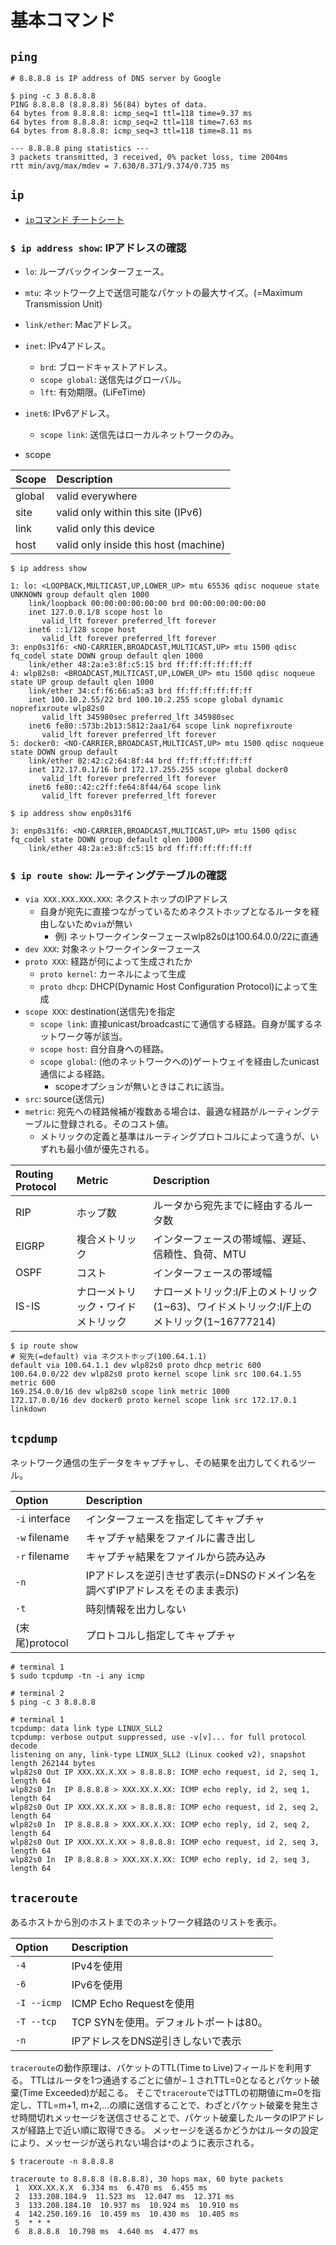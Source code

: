 # 基本コマンド

## `ping`

```shell
# 8.8.8.8 is IP address of DNS server by Google

$ ping -c 3 8.8.8.8
PING 8.8.8.8 (8.8.8.8) 56(84) bytes of data.
64 bytes from 8.8.8.8: icmp_seq=1 ttl=118 time=9.37 ms
64 bytes from 8.8.8.8: icmp_seq=2 ttl=118 time=7.63 ms
64 bytes from 8.8.8.8: icmp_seq=3 ttl=118 time=8.11 ms

--- 8.8.8.8 ping statistics ---
3 packets transmitted, 3 received, 0% packet loss, time 2004ms
rtt min/avg/max/mdev = 7.630/8.371/9.374/0.735 ms
```

## `ip`

- [`ip`コマンド チートシート](https://access.redhat.com/sites/default/files/attachments/rh_ip_command_cheatsheet_1214_jcs_print_ja2.pdf)

### `$ ip address show`: IPアドレスの確認

- `lo`: ループバックインターフェース。
- `mtu`: ネットワーク上で送信可能なパケットの最大サイズ。(=Maximum Transmission Unit)
- `link/ether`: Macアドレス。
- `inet`: IPv4アドレス。
  - `brd`: ブロードキャストアドレス。
  - `scope global`: 送信先はグローバル。
  - `lft`: 有効期限。(LiFeTime)
- `inet6`: IPv6アドレス。
  - `scope link`: 送信先はローカルネットワークのみ。

- scope

| Scope  | Description                           |
|:-------|:--------------------------------------|
| global | valid everywhere                      |
| site   | valid only within this site (IPv6)    |
| link   | valid only this device                |
| host   | valid only inside this host (machine) |

```shell
$ ip address show

1: lo: <LOOPBACK,MULTICAST,UP,LOWER_UP> mtu 65536 qdisc noqueue state UNKNOWN group default qlen 1000
    link/loopback 00:00:00:00:00:00 brd 00:00:00:00:00:00
    inet 127.0.0.1/8 scope host lo
       valid_lft forever preferred_lft forever
    inet6 ::1/128 scope host
       valid_lft forever preferred_lft forever
3: enp0s31f6: <NO-CARRIER,BROADCAST,MULTICAST,UP> mtu 1500 qdisc fq_codel state DOWN group default qlen 1000
    link/ether 48:2a:e3:8f:c5:15 brd ff:ff:ff:ff:ff:ff
4: wlp82s0: <BROADCAST,MULTICAST,UP,LOWER_UP> mtu 1500 qdisc noqueue state UP group default qlen 1000
    link/ether 34:cf:f6:66:a5:a3 brd ff:ff:ff:ff:ff:ff
    inet 100.10.2.55/22 brd 100.10.2.255 scope global dynamic noprefixroute wlp82s0
       valid_lft 345980sec preferred_lft 345980sec
    inet6 fe80::573b:2b13:5812:2aa1/64 scope link noprefixroute
       valid_lft forever preferred_lft forever
5: docker0: <NO-CARRIER,BROADCAST,MULTICAST,UP> mtu 1500 qdisc noqueue state DOWN group default
    link/ether 02:42:c2:64:8f:44 brd ff:ff:ff:ff:ff:ff
    inet 172.17.0.1/16 brd 172.17.255.255 scope global docker0
       valid_lft forever preferred_lft forever
    inet6 fe80::42:c2ff:fe64:8f44/64 scope link
       valid_lft forever preferred_lft forever
```

```shell
$ ip address show enp0s31f6

3: enp0s31f6: <NO-CARRIER,BROADCAST,MULTICAST,UP> mtu 1500 qdisc fq_codel state DOWN group default qlen 1000
    link/ether 48:2a:e3:8f:c5:15 brd ff:ff:ff:ff:ff:ff
```

### `$ ip route show`: ルーティングテーブルの確認

- `via XXX.XXX.XXX.XXX`: ネクストホップのIPアドレス
  - 自身が宛先に直接つながっているためネクストホップとなるルータを経由しないため`via`が無い
    - 例) ネットワークインターフェースwlp82s0は100.64.0.0/22に直通
- `dev XXX`: 対象ネットワークインターフェース
- `proto XXX`: 経路が何によって生成されたか
  - `proto kernel`: カーネルによって生成
  - `proto dhcp`: DHCP(Dynamic Host Configuration Protocol)によって生成
- `scope XXX`: destination(送信先)を指定
  - `scope link`: 直接unicast/broadcastにて通信する経路。自身が属するネットワーク等が該当。
  - `scope host`: 自分自身への経路。
  - `scope global`: (他のネットワークへの)ゲートウェイを経由したunicast通信による経路。
    - scopeオプションが無いときはこれに該当。
- `src`: source(送信元)
- `metric`: 宛先への経路候補が複数ある場合は、最適な経路がルーティングテーブルに登録される。そのコスト値。
  - メトリックの定義と基準はルーティングプロトコルによって違うが、いずれも最小値が優先される。

| Routing Protocol | Metric                             | Description                                                                              |
|:-----------------|:-----------------------------------|:-----------------------------------------------------------------------------------------|
| RIP              | ホップ数                           | ルータから宛先までに経由するルータ数                                                     |
| EIGRP            | 複合メトリック                     | インターフェースの帯域幅、遅延、信頼性、負荷、MTU                                        |
| OSPF             | コスト                             | インターフェースの帯域幅                                                                 |
| IS-IS            | ナローメトリック・ワイドメトリック | ナローメトリック:I/F上のメトリック(1~63)、ワイドメトリック:I/F上のメトリック(1~16777214) |

```shell
$ ip route show
# 宛先(=default) via ネクストホップ(100.64.1.1)
default via 100.64.1.1 dev wlp82s0 proto dhcp metric 600
100.64.0.0/22 dev wlp82s0 proto kernel scope link src 100.64.1.55 metric 600
169.254.0.0/16 dev wlp82s0 scope link metric 1000
172.17.0.0/16 dev docker0 proto kernel scope link src 172.17.0.1 linkdown
```

## `tcpdump`

ネットワーク通信の生データをキャプチャし、その結果を出力してくれるツール。

| Option         | Description                                                                  |
|:---------------|:-----------------------------------------------------------------------------|
| `-i` interface | インターフェースを指定してキャプチャ                                         |
| `-w` filename  | キャプチャ結果をファイルに書き出し                                           |
| `-r` filename  | キャプチャ結果をファイルから読み込み                                         |
| `-n`           | IPアドレスを逆引きせず表示(=DNSのドメイン名を調べずIPアドレスをそのまま表示) |
| `-t`           | 時刻情報を出力しない                                                         |
| (末尾)protocol | プロトコルし指定してキャプチャ                                               |

```shell
# terminal 1
$ sudo tcpdump -tn -i any icmp

# terminal 2
$ ping -c 3 8.8.8.8
```

```shell
# terminal 1
tcpdump: data link type LINUX_SLL2
tcpdump: verbose output suppressed, use -v[v]... for full protocol decode
listening on any, link-type LINUX_SLL2 (Linux cooked v2), snapshot length 262144 bytes
wlp82s0 Out IP XXX.XX.X.XX > 8.8.8.8: ICMP echo request, id 2, seq 1, length 64
wlp82s0 In  IP 8.8.8.8 > XXX.XX.X.XX: ICMP echo reply, id 2, seq 1, length 64
wlp82s0 Out IP XXX.XX.X.XX > 8.8.8.8: ICMP echo request, id 2, seq 2, length 64
wlp82s0 In  IP 8.8.8.8 > XXX.XX.X.XX: ICMP echo reply, id 2, seq 2, length 64
wlp82s0 Out IP XXX.XX.X.XX > 8.8.8.8: ICMP echo request, id 2, seq 3, length 64
wlp82s0 In  IP 8.8.8.8 > XXX.XX.X.XX: ICMP echo reply, id 2, seq 3, length 64
```

## `traceroute`

あるホストから別のホストまでのネットワーク経路のリストを表示。

| Option      | Description                           |
|:------------|:--------------------------------------|
| `-4`        | IPv4を使用                            |
| `-6`        | IPv6を使用                            |
| `-I --icmp` | ICMP Echo Requestを使用               |
| `-T --tcp`  | TCP SYNを使用。デフォルトポートは80。 |
| `-n`        | IPアドレスをDNS逆引きしないで表示     |


`traceroute`の動作原理は、パケットのTTL(Time to Live)フィールドを利用する。
TTLはルータを1つ通過するごとに値が−１されTTL=0となるとパケット破棄(Time Exceeded)が起こる。
そこで`traceroute`ではTTLの初期値にm=0を指定し、TTL=m+1, m+2,...の順に送信することで、わざとパケット破棄を発生させ時間切れメッセージを送信させることで、パケット破棄したルータのIPアドレスが経路上で近い順に取得できる。
メッセージを送るかどうかはルータの設定により、メッセージが送られない場合は`*`のように表示される。

```shell
$ traceroute -n 8.8.8.8

traceroute to 8.8.8.8 (8.8.8.8), 30 hops max, 60 byte packets
 1  XXX.XX.X.X  6.334 ms  6.470 ms  6.455 ms
 2  133.208.184.9  11.523 ms  12.047 ms  12.371 ms
 3  133.208.184.10  10.937 ms  10.924 ms  10.910 ms
 4  142.250.169.16  10.459 ms  10.430 ms  10.405 ms
 5  * * *
 6  8.8.8.8  10.798 ms  4.640 ms  4.477 ms
```
